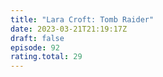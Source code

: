 ```yaml
---
title: "Lara Croft: Tomb Raider"
date: 2023-03-21T21:19:17Z
draft: false
episode: 92
rating.total: 29
---
```


